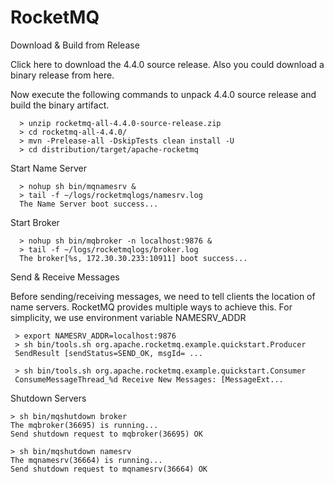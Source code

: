 # RocketMQ

Download & Build from Release

Click here to download the 4.4.0 source release. Also you could download a binary release from here.

Now execute the following commands to unpack 4.4.0 source release and build the binary artifact.

      > unzip rocketmq-all-4.4.0-source-release.zip
      > cd rocketmq-all-4.4.0/
      > mvn -Prelease-all -DskipTests clean install -U
      > cd distribution/target/apache-rocketmq

Start Name Server

      > nohup sh bin/mqnamesrv &
      > tail -f ~/logs/rocketmqlogs/namesrv.log
      The Name Server boot success...

Start Broker

      > nohup sh bin/mqbroker -n localhost:9876 &
      > tail -f ~/logs/rocketmqlogs/broker.log 
      The broker[%s, 172.30.30.233:10911] boot success...

Send & Receive Messages

Before sending/receiving messages, we need to tell clients the location of name servers. RocketMQ provides multiple ways to achieve this. For simplicity, we use environment variable NAMESRV_ADDR

     > export NAMESRV_ADDR=localhost:9876
     > sh bin/tools.sh org.apache.rocketmq.example.quickstart.Producer
     SendResult [sendStatus=SEND_OK, msgId= ...
    
     > sh bin/tools.sh org.apache.rocketmq.example.quickstart.Consumer
     ConsumeMessageThread_%d Receive New Messages: [MessageExt...

Shutdown Servers

    > sh bin/mqshutdown broker
    The mqbroker(36695) is running...
    Send shutdown request to mqbroker(36695) OK
    
    > sh bin/mqshutdown namesrv
    The mqnamesrv(36664) is running...
    Send shutdown request to mqnamesrv(36664) OK
